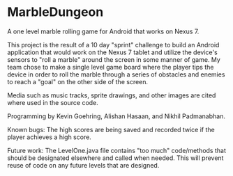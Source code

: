 MarbleDungeon
=============

A one level marble rolling game for Android that works on Nexus 7.

This project is the result of a 10 day "sprint" challenge to build an Android application 
that would work on the Nexus 7 tablet and utilize the device's sensors to "roll a marble" 
around the screen in some manner of game. My team chose to make a single level game board
where the player tips the device in order to roll the marble through a series of obstacles 
and enemies to reach a "goal" on the other side of the screen. 

Media such as music tracks, sprite drawings, and other images are cited where used in the source code. 

Programming by Kevin Goehring, Alishan Hasaan, and Nikhil Padmanabhan. 

Known bugs: The high scores are being saved and recorded twice if the player achieves a high score. 

Future work: The LevelOne.java file contains "too much" code/methods that should be designated elsewhere 
and called when needed. This will prevent reuse of code on any future levels that are designed. 
